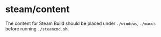 # steam/content
The content for Steam Build should be placed under `./windows`, `./macos`
before running `./steamcmd.sh`.